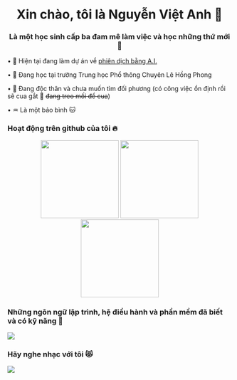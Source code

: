 <h1 align="center">Xin chào, tôi là Nguyễn Việt Anh 👋</h1>
<h3 align="center">Là một học sinh cấp ba đam mê làm việc và học những thứ mới 🌠</h3>

<p>
  <p>&#x2022; 🔭 Hiện tại đang làm dự án về
    <a href="https://github.com/nVietUK/v2en">phiên dịch bằng A.I.</a>
  </p>
  <p>&#x2022; 🌱 Đang học tại trường Trung học Phổ thông Chuyên Lê Hồng Phong</p>
  <p>&#x2022; 🌹 Đang độc thân và chưa muốn tìm đối phương (có công việc ổn định rồi sẽ cua gắt 🐧
    <del>đang treo mối để
      cua</del>)
  </p>
  <p>&#x2022; ♒ Là một bảo bình 🐱</p>
</p>

<h3 align="left">Hoạt động trên github của tôi 🔥</h3>
<div align='center'>
  <img
    height=175
    href='https://github.com/nVietUK/'
    src="https://github-readme-stats.vercel.app/api?username=TakahashiNguyen&show_icons=true&locale=vi&hide_border=True&theme=swift&hide_title=True&card_width=475" />
  <img
    height=175
    href='https://github.com/nVietUK/'
    src="https://github-readme-stats.vercel.app/api/top-langs?username=TakahashiNguyen&layout=compact&langs_count=6&show_icons=true&locale=vi&hide_border=True&theme=swift&card_width=275" />
  <img
    src="https://github-readme-streak-stats.herokuapp.com?user=TakahashiNguyen&theme=swift&hide_border=true&locale=vi&date_format=j%20M%5B%20Y%5D&card_width=900"
    height="175"
    href='https://github.com/nVietUK/' />
</div>

<h3 align="left">Những ngôn ngữ lập trình, hệ điều hành và phần mềm đã biết và có kỹ năng 📖</h3>
	<img src='https://skillicons.dev/icons?i=bash,cpp,cloudflare,css,discord,django,docker,git,githubactions,html,ai,linux,pr,py,sqlite,tensorflow,ts,vim,vscode,'/>
</p>

<h3 align="left">Hãy nghe nhạc với tôi 😻</h3>
<a href='https://spotify-github-profile.vercel.app/api/view?uid=31qy6z7gz35jc5yccywp6eyumuxy&redirect=true'>
  <img src="https://spotify-github-profile.vercel.app/api/view?uid=31qy6z7gz35jc5yccywp6eyumuxy&cover_image=true&theme=default&show_offline=true&background_color=161616&interchange=true&bar_color=f4593c">
</a>
